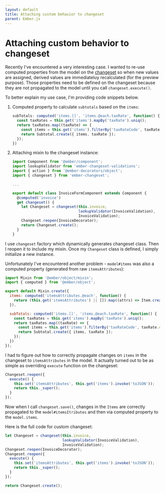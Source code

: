 ```yaml
---
layout: default
title: Attaching custom behavior to changeset
parent: Ember.js
---
```


# Attaching custom behavior to changeset

Recently I've encountered a very interesting case. I wanted to re-use computed properties from the model on the [changeset](https://github.com/poteto/ember-changeset) so when new values are assigned, derived values are immediateluy recalculated (for the preview purpose). Those properties need to be defined on the changeset because they are not propagated to the model until you call `changeset.execute()`.

To better explain my use case, I'm providing code snippets below.

1. Computed property to calculate `subtotals` based on the `items`:

    ```javascript
    subTotals: computed('items.[]', 'items.@each.taxRate', function() {
      const taxRates = this.get('items').mapBy('taxRate').uniq();
      return taxRates.map((taxRate) => {
        const items = this.get('items').filterBy('taxRateCode', taxRate.code);
        return Subtotal.create({ items, taxRate });
      });
    })
    ```

2. Attaching mixin to the changeset instance:

    ```javascript
    import Component from '@ember/component';
    import lookupValidator from 'ember-changeset-validations';
    import { action } from '@ember-decorators/object';
    import { changeset } from 'ember-changeset';

    ...

    export default class InvoiceFormComponent extends Component {
      @computed('invoice')
      get changeset() {
        let Changeset = changeset(this.invoice,
                                  lookupValidator(InvoiceValidation),
                                  InvoiceValidation);
        Changeset.reopen(InvoiceDecorator);
        return Changeset.create();
      }
    }
    ```

I use `changeset` factory which dynamically generates changeset class. Then I reopen it to include my mixin. Once my `Changeset` class is defined, I simply initialize a new instance.

Unfortunately I've encountered another problem - `model#items` was also a computed property (generated from raw `itemsAttributes`):

```javascript
import Mixin from '@ember/object/mixin';
import { computed } from '@ember/object';

export default Mixin.create({
  items: computed('itemsAttributes.@each', function() {
    return (this.get('itemsAttributes') || []).map((attrs) => Item.create(attrs));
  }),

  subTotals: computed('items.[]', 'items.@each.taxRate', function() {
    const taxRates = this.get('items').mapBy('taxRate').uniq();
    return taxRates.map((taxRate) => {
      const items = this.get('items').filterBy('taxRateCode', taxRate.code);
      return Subtotal.create({ items, taxRate });
    });
  })
});
```

I had to figure out how to correctly propagate changes on `items` in the changeset to `itemsAttributes` in the model. It actually turned out to be as simple as overriding `execute` function on the changeset:

```javascript
Changeset.reopen({
  execute() {
    this.set('itemsAttributes', this.get('items').invoke('toJSON'));
    return this._super();
  }
});
```

Now when I call `changeset.save()`, changes in the `Items` are correctly propagated to the `model#itemsItributes` and then via computed property to the `model.items`.

Here is the full code for custom changeset:

```javascript
let Changeset = changeset(this.invoice,
                          lookupValidator(InvoiceValidation),
                          InvoiceValidation);
Changeset.reopen(InvoiceDecorator);
Changeset.reopen({
  execute() {
    this.set('itemsAttributes', this.get('items').invoke('toJSON'));
    return this._super();
  }
});

return Changeset.create();
```
